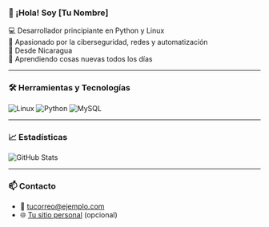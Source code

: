 ### 👋 ¡Hola! Soy [Tu Nombre]

💻 Desarrollador principiante en Python y Linux  
🎯 Apasionado por la ciberseguridad, redes y automatización  
📍 Desde Nicaragua  
🚀 Aprendiendo cosas nuevas todos los días

---

### 🛠️ Herramientas y Tecnologías

![Linux](https://img.shields.io/badge/Linux-FCC624?style=flat-square&logo=linux&logoColor=black)
![Python](https://img.shields.io/badge/Python-3776AB?style=flat-square&logo=python&logoColor=white)
![MySQL](https://img.shields.io/badge/MySQL-00000F?style=flat-square&logo=mysql&logoColor=white)

---

### 📈 Estadísticas

![GitHub Stats](https://github-readme-stats.vercel.app/api?username=TU_USUARIO&show_icons=true&theme=radical)

---

### 📫 Contacto

- 📧 [tucorreo@ejemplo.com](mailto:tucorreo@ejemplo.com)
- 🌐 [Tu sitio personal](https://tusitio.com) (opcional)
